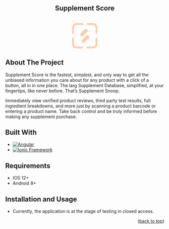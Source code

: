 <a id="readme-top"></a>

<h2 align="center">Supplement Score</h2>   
    
<!-- PROJECT LOGO -->
<br />
<div align="center">
  <a href="https://github.com/kram-nick/Supplement-Score">
    <img src="src/assets/img/logo.svg" alt="Logo" width="80" height="80">
  </a>
</div>

<!-- ABOUT THE PROJECT -->

## About The Project

Supplement Score is the fastest, simplest, and only way to get all the unbiased information you care about for any product with a click of a button, all in in one place. The larg Supplement Database, simplified, at your fingertips, like never before. That’s Supplement Snoop.

Immediately view verified product reviews, third party test results, full ingredient breakdowns, and more just by scanning a product barcode or entering a product name. Take back control and be truly informed before making any supplement purchase.

## Built With

- [![Angular][Angular.io]][Angular-url]
- [![Ionic Framework][Ionic.io]][Ionic-url]

## Requirements

- IOS 12+
- Android 8+

## Installation and Usage

- Currently, the application is at the stage of testing in closed access.

<p align="right">(<a href="#readme-top">back to top</a>)</p>

<!-- MARKDOWN LINKS & IMAGES -->

[Ionic.io]: https://img.shields.io/badge/Ionic-Framework-3880FF?logo=ionic&logoColor=white
[Ionic-url]: https://ionicframework.com/
[Angular.io]: https://img.shields.io/badge/Angular-DD0031?style=for-the-badge&logo=angular&logoColor=white
[Angular-url]: https://angular.io/
